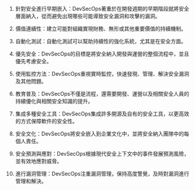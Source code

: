 

1. 針對安全進行早期嵌入：DevSecOps著重於在開發週期的早期階段就將安全層面納入，從而避免出現哪些可能導致安全漏洞和攻擊的漏洞。

2. 價值連續性：建立可能對組織實現財務、無形或其他重要價值的持續機制。

3. 自動化測試：自動化測試可以幫助持續性的強化系統，尤其是在安全方面。

4. 優先安全：DevSecOps的目標是將安全納入開發與運營的整個流程中，並且優先考慮安全。

5. 使用監控方法：DevSecOps重視實時監控，快速發現、管理、解決安全漏洞及其他問題。

6. 教育普及：DevSecOps不僅是流程，還需要開發、運營以及相關安全人員的持續優化與相關安全知識的提升。

7. 集成多種安全工具：DevSecOps集成許多開源及自有的安全工具，以更高效的方式保障軟件的安全性。

8. 安全文化：DevSecOps將安全嵌入到企業文化中，並將安全納入團隊中的每個人責任。

9. 安全預測與應對：DevSecOps根據現代安全上下文中的事件發展預測風險，並有效地應對威脅。

10. 進行漏洞管理：DevSecOps注重漏洞管理，保持高度警覺，及時對漏洞進行管理和解決。